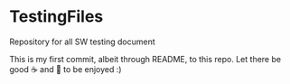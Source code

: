 # TestingFiles
Repository for all SW testing document

This is my first commit, albeit through README, to this repo.
Let there be good :coffee: and :pizza: to be enjoyed :)
